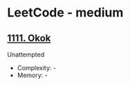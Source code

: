 # LeetCode - medium

## [1111. Okok](https://leetcode.com/problems/okok)

Unattempted

* Complexity: -
* Memory: -
